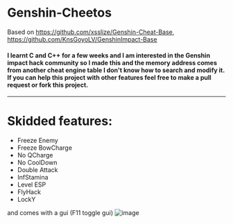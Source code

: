 # Genshin-Cheetos
Based on https://github.com/xsslize/Genshin-Cheat-Base, https://github.com/KnsGoyoLV/GenshinImpact-Base

#### I learnt C and C++ for a few weeks and I am interested in the Genshin impact hack community so I made this and the memory address comes from another cheat engine table I don't know how to search and modify it. If you can help this project with other features feel free to make a pull request or fork this project.
---
# Skidded features:
- Freeze Enemy
- Freeze BowCharge
- No QCharge
- No CoolDown
- Double Attack
- InfStamina
- Level ESP
- FlyHack
- LockY


and comes with a gui (F11 toggle gui)
![image](https://i.imgur.com/YVe2mM6.png)
